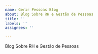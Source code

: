 ```yaml
---
name: Gerir Pessoas Blog
about: Blog Sobre RH e Gestão de Pessoas
title: ''
labels: ''
assignees: ''

---
```


Blog Sobre RH e Gestão de Pessoas
